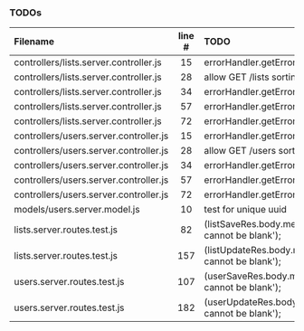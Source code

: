 ### TODOs
| Filename | line # | TODO
|:------|:------:|:------
| controllers/lists.server.controller.js | 15 | errorHandler.getErrorMessage(err)
| controllers/lists.server.controller.js | 28 | allow GET /lists sorting override
| controllers/lists.server.controller.js | 34 | errorHandler.getErrorMessage(err)
| controllers/lists.server.controller.js | 57 | errorHandler.getErrorMessage(err)
| controllers/lists.server.controller.js | 72 | errorHandler.getErrorMessage(err)
| controllers/users.server.controller.js | 15 | errorHandler.getErrorMessage(err)
| controllers/users.server.controller.js | 28 | allow GET /users sorting override
| controllers/users.server.controller.js | 34 | errorHandler.getErrorMessage(err)
| controllers/users.server.controller.js | 57 | errorHandler.getErrorMessage(err)
| controllers/users.server.controller.js | 72 | errorHandler.getErrorMessage(err)
| models/users.server.model.js | 10 | test for unique uuid
| lists.server.routes.test.js | 82 | (listSaveRes.body.message).should.match('Name cannot be blank');
| lists.server.routes.test.js | 157 | (listUpdateRes.body.message).should.match('Name cannot be blank');
| users.server.routes.test.js | 107 | (userSaveRes.body.message).should.match('Name cannot be blank');
| users.server.routes.test.js | 182 | (userUpdateRes.body.message).should.match('Name cannot be blank');